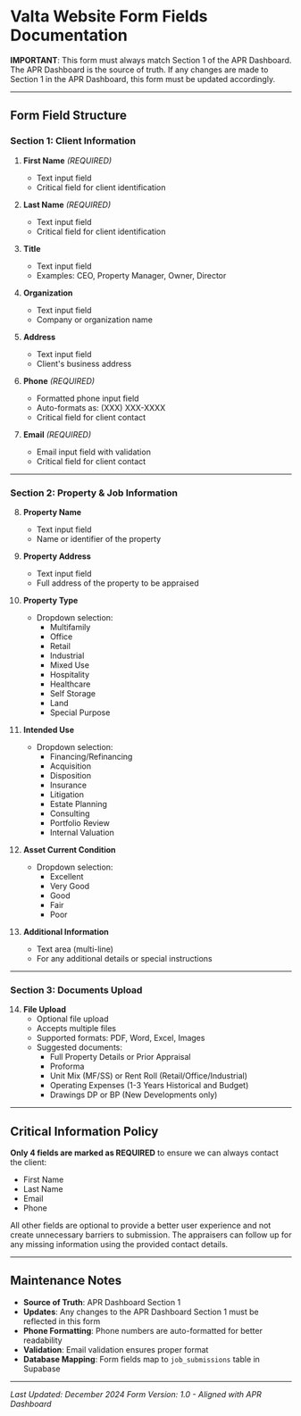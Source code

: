 # Valta Website Form Fields Documentation

**IMPORTANT**: This form must always match Section 1 of the APR Dashboard. The APR Dashboard is the source of truth. If any changes are made to Section 1 in the APR Dashboard, this form must be updated accordingly.

---

## Form Field Structure

### **Section 1: Client Information**

1. **First Name** *(REQUIRED)*
   - Text input field
   - Critical field for client identification

2. **Last Name** *(REQUIRED)*
   - Text input field
   - Critical field for client identification

3. **Title**
   - Text input field
   - Examples: CEO, Property Manager, Owner, Director

4. **Organization**
   - Text input field
   - Company or organization name

5. **Address**
   - Text input field
   - Client's business address

6. **Phone** *(REQUIRED)*
   - Formatted phone input field
   - Auto-formats as: (XXX) XXX-XXXX
   - Critical field for client contact

7. **Email** *(REQUIRED)*
   - Email input field with validation
   - Critical field for client contact

---

### **Section 2: Property & Job Information**

8. **Property Name**
   - Text input field
   - Name or identifier of the property

9. **Property Address**
   - Text input field
   - Full address of the property to be appraised

10. **Property Type**
    - Dropdown selection:
      - Multifamily
      - Office
      - Retail
      - Industrial
      - Mixed Use
      - Hospitality
      - Healthcare
      - Self Storage
      - Land
      - Special Purpose

11. **Intended Use**
    - Dropdown selection:
      - Financing/Refinancing
      - Acquisition
      - Disposition
      - Insurance
      - Litigation
      - Estate Planning
      - Consulting
      - Portfolio Review
      - Internal Valuation

12. **Asset Current Condition**
    - Dropdown selection:
      - Excellent
      - Very Good
      - Good
      - Fair
      - Poor

13. **Additional Information**
    - Text area (multi-line)
    - For any additional details or special instructions

---

### **Section 3: Documents Upload**

14. **File Upload**
    - Optional file upload
    - Accepts multiple files
    - Supported formats: PDF, Word, Excel, Images
    - Suggested documents:
      - Full Property Details or Prior Appraisal
      - Proforma
      - Unit Mix (MF/SS) or Rent Roll (Retail/Office/Industrial)
      - Operating Expenses (1-3 Years Historical and Budget)
      - Drawings DP or BP (New Developments only)

---

## Critical Information Policy

**Only 4 fields are marked as REQUIRED** to ensure we can always contact the client:
- First Name
- Last Name
- Email
- Phone

All other fields are optional to provide a better user experience and not create unnecessary barriers to submission. The appraisers can follow up for any missing information using the provided contact details.

---

## Maintenance Notes

- **Source of Truth**: APR Dashboard Section 1
- **Updates**: Any changes to the APR Dashboard Section 1 must be reflected in this form
- **Phone Formatting**: Phone numbers are auto-formatted for better readability
- **Validation**: Email validation ensures proper format
- **Database Mapping**: Form fields map to `job_submissions` table in Supabase

---

*Last Updated: December 2024*
*Form Version: 1.0 - Aligned with APR Dashboard*
